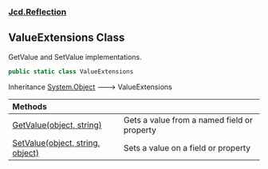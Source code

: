 ### [Jcd.Reflection](Jcd_Reflection.md 'Jcd.Reflection')
## ValueExtensions Class
GetValue and SetValue implementations.  
```csharp
public static class ValueExtensions
```

Inheritance [System.Object](https://docs.microsoft.com/en-us/dotnet/api/System.Object 'System.Object') &#129106; ValueExtensions  

| Methods | |
| :--- | :--- |
| [GetValue(object, string)](Jcd_Reflection_ValueExtensions_GetValue(object_string).md 'Jcd.Reflection.ValueExtensions.GetValue(object, string)') | Gets a value from a named field or property<br/> |
| [SetValue(object, string, object)](Jcd_Reflection_ValueExtensions_SetValue(object_string_object).md 'Jcd.Reflection.ValueExtensions.SetValue(object, string, object)') | Sets a value on a field or property <br/> |
